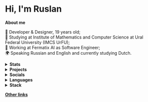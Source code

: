 # Hi, I'm Ruslan

<strong>About me</strong>

🪩 Developer & Designer, 19 years old; \
🏫 Studying at Institute of Mathematics and Computer Science at Ural Federal University (IMCS UrFU); \
💼 Working at Fermatix AI as Software Engineer; \
🌍 Speaking Russian and English and currently studying Dutch.

<details>
    <summary><strong>Stats</strong></summary>

![GitHub Stats](https://github-readme-stats.vercel.app/api?username=aqerd&show_icons=true&number_format=long&show=reviews,prs_merged_percentage&include_all_commits=true&title_color=blue&text_color=ffffff&icon_color=blue&border_color=0000FF&bg_color=111&border_radius=12&hide=contribs,a)
![Top Languages](https://github-readme-stats.vercel.app/api/top-langs/?username=aqerd&layout=compact&langs_count=20&title_color=blue&text_color=ffffff&icon_color=blue&border_color=0000FF&bg_color=111&border_radius=12&hide=makefile,batchfile)

</details>


<details>
    <summary><strong>Projects</strong></summary>


[![Andes](https://github-readme-stats.vercel.app/api/pin/?username=aqerd&repo=andes&title_color=blue&hide=css,html,makefile&text_color=ffffff&icon_color=blue&border_color=0000FF&bg_color=111&border_radius=12&description_lines_count=2)](https://github.com/aqerd/andes)
[![CVbuilder](https://github-readme-stats.vercel.app/api/pin/?username=aqerd&repo=CVbuilder&title_color=blue&hide=css,html,makefile&text_color=ffffff&icon_color=blue&border_color=0000FF&bg_color=111&border_radius=12&description_lines_count=2)](https://github.com/aqerd/CVbuilder)
[![Filmbot](https://github-readme-stats.vercel.app/api/pin/?username=aqerd&repo=filmbot&title_color=blue&hide=css,html,makefile&text_color=ffffff&icon_color=blue&border_color=0000FF&bg_color=111&border_radius=12&description_lines_count=2)](https://github.com/aqerd/filmbot)
[![Robots](https://github-readme-stats.vercel.app/api/pin/?username=aqerd&repo=robots&title_color=blue&hide=css,html,makefile&text_color=ffffff&icon_color=blue&border_color=0000FF&bg_color=111&border_radius=12&description_lines_count=2)](https://github.com/aqerd/robots)
[![LC3VM](https://github-readme-stats.vercel.app/api/pin/?username=aqerd&repo=LC3VM&title_color=blue&hide=css,html,makefile&text_color=ffffff&icon_color=blue&border_color=0000FF&bg_color=111&border_radius=12&description_lines_count=2)](https://github.com/aqerd/LC3VM)

</details>

<details>
    <summary><strong>Socials</strong></summary>

[![Telegram Badge](https://img.shields.io/badge/Telegram-blue?style=for-the-badge&logo=telegram&logoColor=white)](https://t.me/ruslansuleymanov)
[![Behance Badge](https://img.shields.io/badge/Behance-blue?style=for-the-badge&logo=behance&logoColor=white)](https://www.behance.net/ruslansuleymanov)
[![LinkedIn Badge](https://img.shields.io/badge/LinkedIn-blue?style=for-the-badge&logo=linkedin&logoColor=white)](https://www.linkedin.com/in/ruslan-suleymanov/)
[![Figma Badge](https://img.shields.io/badge/Figma-black?style=for-the-badge&logo=figma&logoColor=white)](https://www.figma.com/@aqerd)

</details>

<details>
    <summary><strong>Languages</strong></summary>

![C++](https://img.shields.io/badge/c++-3937AA.svg?style=for-the-badge&logo=c%2B%2B&logoColor=white)
![Java](https://img.shields.io/badge/java-ff0000.svg?style=for-the-badge&logo=openjdk&logoColor=white)
![Python](https://img.shields.io/badge/python-FFDD4E?style=for-the-badge&logo=python&logoColor=black)
![Go](https://img.shields.io/badge/go-%2300ADD8.svg?style=for-the-badge&logo=go&logoColor=white)
<!--
![C](https://img.shields.io/badge/c-3848AA.svg?style=for-the-badge&logo=c&logoColor=white) 
![Dart](https://img.shields.io/badge/dart-%230175C2.svg?style=for-the-badge&logo=dart&logoColor=white)
![JavaScript](https://img.shields.io/badge/javascript-323330.svg?style=for-the-badge&logo=javascript&logoColor=F0DB4F)
-->

</details>

<details>
    <summary><strong>Stack</strong></summary>

![Django](https://img.shields.io/badge/django-%23092E20.svg?style=for-the-badge&logo=django&logoColor=white)
![Flask](https://img.shields.io/badge/flask-%23000.svg?style=for-the-badge&logo=flask&logoColor=white)
![JavaFX](https://img.shields.io/badge/javafx-%23FF0000.svg?style=for-the-badge&logo=javafx&logoColor=white)
![Gradle](https://img.shields.io/badge/Gradle-02303A.svg?style=for-the-badge&logo=Gradle&logoColor=white)
![Apache Maven](https://img.shields.io/badge/Apache%20Maven-C71A36?style=for-the-badge&logo=Apache%20Maven&logoColor=white)
![Postman](https://img.shields.io/badge/Postman-FF6C37?style=for-the-badge&logo=postman&logoColor=white)
![Git](https://img.shields.io/badge/git-%23F05033.svg?style=for-the-badge&logo=git&logoColor=white)
![MySQL](https://img.shields.io/badge/mysql-4479A1.svg?style=for-the-badge&logo=mysql&logoColor=white)
![Postgres](https://img.shields.io/badge/postgres-%23316192.svg?style=for-the-badge&logo=postgresql&logoColor=white)
![SQLite](https://img.shields.io/badge/sqlite-%2307405e.svg?style=for-the-badge&logo=sqlite&logoColor=white)
![Flutter](https://img.shields.io/badge/Flutter-%2302569B.svg?style=for-the-badge&logo=Flutter&logoColor=white)
![GitHub Actions](https://img.shields.io/badge/github%20actions-%232671E5.svg?style=for-the-badge&logo=githubactions&logoColor=white)
![HTML5](https://img.shields.io/badge/html-E34F26.svg?style=for-the-badge&logo=html5&logoColor=white)
![CSS3](https://img.shields.io/badge/css-%231572B6.svg?style=for-the-badge&logo=css3&logoColor=white)
![Markdown](https://img.shields.io/badge/markdown-black.svg?style=for-the-badge&logo=markdown&logoColor=white)
![LaTeX](https://img.shields.io/badge/latex-008080.svg?style=for-the-badge&logo=latex&logoColor=white)
![Shell](https://img.shields.io/badge/shell-293036.svg?style=for-the-badge&logo=gnu-bash&logoColor=white)
![CMD](https://img.shields.io/badge/Windows%20Terminal-0078D6.svg?style=for-the-badge&logo=windows-terminal&logoColor=white)

</details>

<strong>[Other links](https://aqerd.bio.link)</strong>
